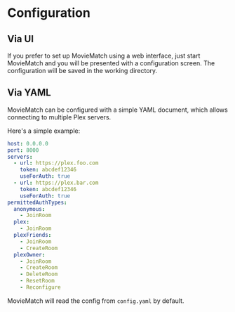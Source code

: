 # Configuration

## Via UI

If you prefer to set up MovieMatch using a web interface, just start MovieMatch
and you will be presented with a configuration screen. The configuration will be
saved in the working directory.

## Via YAML

MovieMatch can be configured with a simple YAML document, which allows
connecting to multiple Plex servers.

Here's a simple example:

```YAML
host: 0.0.0.0
port: 8000
servers:
  - url: https://plex.foo.com
    token: abcdef12346
    useForAuth: true
  - url: https://plex.bar.com
    token: abcdef12346
    useForAuth: true
permittedAuthTypes:
  anonymous:
    - JoinRoom
  plex:
    - JoinRoom
  plexFriends:
    - JoinRoom
    - CreateRoom
  plexOwner:
    - JoinRoom
    - CreateRoom
    - DeleteRoom
    - ResetRoom
    - Reconfigure
```

MovieMatch will read the config from `config.yaml` by default.
